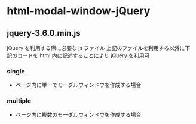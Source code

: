 # html-modal-window-jQuery

## jquery-3.6.0.min.js

jQuery を利用する際に必要な js ファイル
上記のファイルを利用する以外に下記のコードを html 内に記述することにより jQuery を利用可

<script src="https://ajax.googleapis.com/ajax/libs/jquery/3.6.0/jquery.min.js"></script>

### single

-   ページ内に単一でモーダルウィンドウを作成する場合

### multiple

-   ページ内に複数のモーダルウィンドウを作成する場合
